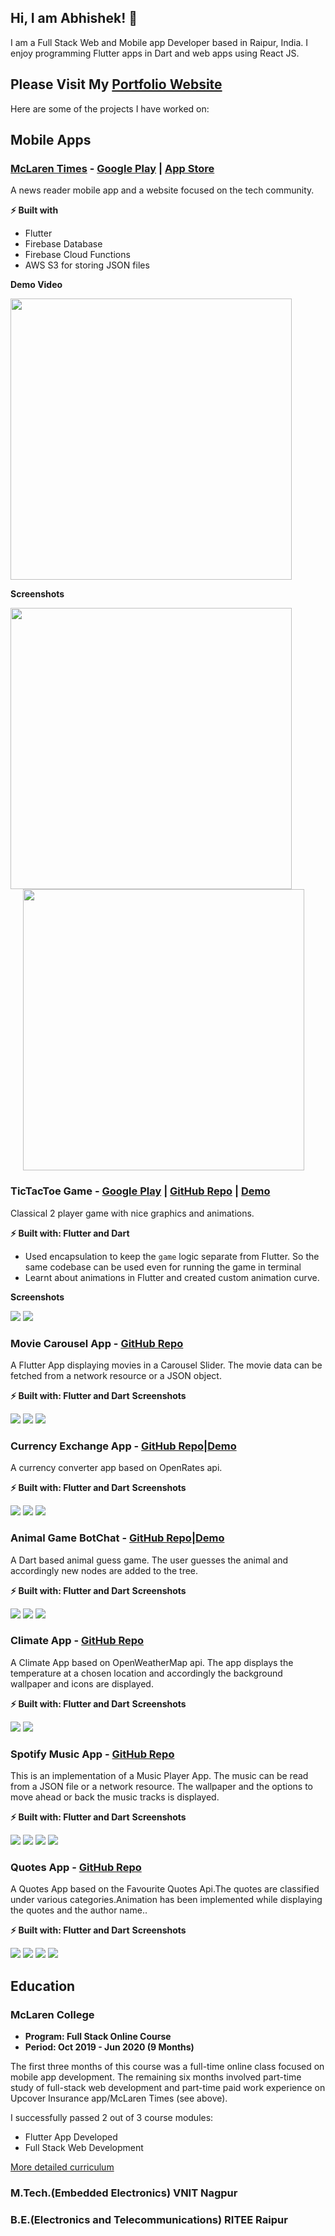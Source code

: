 ## Hi, I am Abhishek! 👋
I am a Full Stack Web and Mobile app Developer based in Raipur, India. I enjoy programming Flutter apps in Dart and web apps using React JS.
## Please Visit My [Portfolio Website](https://sabhishek.com/)
Here are some of the projects I have worked on:
## Mobile Apps
### [McLaren Times](http://mclarentimes.com/) - [Google Play](https://play.google.com/store/apps/details?id=com.mclarencollege.mclarentimesapp) | [App Store](https://apps.apple.com/us/app/id1499247126)
A news reader mobile app and a website focused on the tech community.

**⚡️ Built with**
- Flutter 
- Firebase Database
- Firebase Cloud Functions
- AWS S3 for storing JSON files

**Demo Video**

[<img src="https://raw.githubusercontent.com/McLarenCollege/McLarenCollege/master/screenshots/mclarentimes_demo_thumbnail.png" height="450" />](https://www.youtube.com/watch?v=zSSm7cfpzCY)

**Screenshots**

<img src="https://mclarentimes.com/images/topSection_compressed.png" height="450" /><img src="https://mclarentimes.com/images/suggestion_compressed.png" height="450" style="padding-left:20px"/>


### TicTacToe Game - [Google Play](https://play.google.com/store/apps/details?id=com.abhishekshrivastava78.tictactoe) | [GitHub Repo](https://github.com/sabhishek78/tic_tac_toe_refactoring_starter) | [Demo](https://www.youtube.com/watch?v=G-Sii1demqI)
Classical 2 player game with nice graphics and animations.

**⚡️ Built with: Flutter and Dart**
- Used encapsulation to keep the `game` logic separate from Flutter. So the same codebase can be used even for running the 
game in terminal
- Learnt about animations in Flutter and created custom animation curve.

**Screenshots**

![](https://github.com/sabhishek78/tic_tac_toe_starter/blob/master/screenshots/tictactoe3.png)
![](https://github.com/sabhishek78/tic_tac_toe_starter/blob/master/screenshots/tictactoe4.png)

### Movie Carousel App - [GitHub Repo](https://github.com/sabhishek78/day_5_Movie_Carousal)
A Flutter App displaying movies in a Carousel Slider. The movie data can be fetched from a network resource or a JSON object.

**⚡️ Built with: Flutter and Dart**
**Screenshots**

![](https://github.com/sabhishek78/day_5_Movie_Carousal/blob/master/screenshots/carousel1.png)
![](https://github.com/sabhishek78/day_5_Movie_Carousal/blob/master/screenshots/carousel2.png)
![](https://github.com/sabhishek78/day_5_Movie_Carousal/blob/master/screenshots/carousel3.png)

### Currency Exchange App - [GitHub Repo](https://github.com/sabhishek78/currency_exchange_app)|[Demo](https://www.youtube.com/watch?v=zMxbJr9V9mE)
A currency converter app based on OpenRates api.

**⚡️ Built with: Flutter and Dart**
**Screenshots**

![](https://github.com/sabhishek78/currency_exchange_app/blob/master/screenshots/ce1.png)
![](https://github.com/sabhishek78/currency_exchange_app/blob/master/screenshots/ce2.png)
![](https://github.com/sabhishek78/currency_exchange_app/blob/master/screenshots/ce3.png)

### Animal Game BotChat - [GitHub Repo](https://github.com/sabhishek78/animal_game_botchat)|[Demo](https://www.youtube.com/watch?v=DC8aVbtFzIE&t=20s)
A Dart based animal guess game. The user guesses the animal and accordingly new nodes are added to the tree.

**⚡️ Built with: Flutter and Dart**
**Screenshots**

![](https://github.com/sabhishek78/animal_game_botchat/blob/master/screenshots/agg1.png)
![](https://github.com/sabhishek78/animal_game_botchat/blob/master/screenshots/agg2.png)
![](https://github.com/sabhishek78/animal_game_botchat/blob/master/screenshots/agg3.png)

### Climate App - [GitHub Repo](https://github.com/sabhishek78/climate_appnew)
A Climate App based on OpenWeatherMap api. The app displays the temperature at a chosen location and accordingly the background wallpaper and icons are displayed.

**⚡️ Built with: Flutter and Dart**
**Screenshots**

![](https://github.com/sabhishek78/climate_appnew/blob/master/screenshots/climate1.png)
![](https://github.com/sabhishek78/climate_appnew/blob/master/screenshots/climate2.png)

### Spotify Music App - [GitHub Repo](https://github.com/sabhishek78/spotify_player_clone)
This is an implementation of a Music Player App. The music can be read from a JSON file or a network resource. The wallpaper and the options to move ahead or back the music tracks is displayed.

**⚡️ Built with: Flutter and Dart**
**Screenshots**

![](https://github.com/sabhishek78/spotify_player_clone/blob/master/screenshots/spotify1.png)
![](https://github.com/sabhishek78/spotify_player_clone/blob/master/screenshots/spotify2.png)
![](https://github.com/sabhishek78/spotify_player_clone/blob/master/screenshots/spotify3.png)
![](https://github.com/sabhishek78/spotify_player_clone/blob/master/screenshots/spotify4.png)


### Quotes App - [GitHub Repo](https://github.com/sabhishek78/my_quotes_app)
A Quotes App based on the Favourite Quotes Api.The quotes are classified under various categories.Animation has been implemented while displaying the quotes and the author name..

**⚡️ Built with: Flutter and Dart**
**Screenshots**

![](https://github.com/sabhishek78/my_quotes_app/blob/master/screenshots/quotes1.png)
![](https://github.com/sabhishek78/my_quotes_app/blob/master/screenshots/quotes2.png)
![](https://github.com/sabhishek78/my_quotes_app/blob/master/screenshots/quotes3.png)
![](https://github.com/sabhishek78/my_quotes_app/blob/master/screenshots/quotes4.png)


## Education
###  McLaren College
- **Program: Full Stack Online Course**
- **Period: Oct 2019 - Jun 2020 (9 Months)**

The first three months of this course was a full-time online class focused on mobile app development. The remaining six months involved part-time study of full-stack web development and part-time paid work experience on Upcover Insurance app/McLaren Times (see above).

I successfully passed 2 out of 3 course modules:
- Flutter App Developed
- Full Stack Web Development

[More detailed curriculum](https://mclarencollege.in/course-curriculum.html)

###  M.Tech.(Embedded Electronics) VNIT Nagpur
###  B.E.(Electronics and Telecommunications) RITEE Raipur


